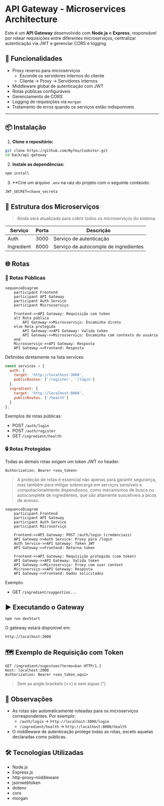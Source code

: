 # API Gateway - Microservices Architecture

Este é um **API Gateway** desenvolvido com **Node.js** e **Express**, responsável por rotear requisições entre diferentes microserviços, centralizar autenticação via JWT e gerenciar CORS e logging.

## 🚀 Funcionalidades

- Proxy reverso para microserviços 
    - Esconde os servidores internos do cliente
    - Cliente → Proxy → Servidores internos
- Middleware global de autenticação com JWT
- Rotas públicas configuráveis
- Gerenciamento de CORS
- Logging de requisições via `morgan`
- Tratamento de erros quando os serviços estão indisponíveis

---

## 📦 Instalação

1. **Clone o repositório:**

```bash
git clone https://github.com/Nyfeu/Cookster.git
cd back/api-gateway
```

2. **Instale as dependências:**
```bash
npm install
```

3. **Crie um arquivo `.env` na raiz do projeto com o seguinte conteúdo:

```plain-text
JWT_SECRET=chave_secreta
```

## 🔧 Estrutura dos Microserviços

> Ainda será atualizada para cobrir todos os microserviços do sistema

| Serviço    | Porta | Descrição                             |
| ---------- | ----- | ------------------------------------- |
| Auth       | 3000  | Serviço de autenticação               |
| Ingredient | 8000  | Serviço de autocomple de ingredientes |

## 🌐 Rotas

### 🔑 Rotas Públicas

```mermaid
sequenceDiagram
    participant Frontend
    participant API Gateway
    participant Auth Service
    participant Microsserviço

    Frontend->>API Gateway: Requisição com token
    alt Rota pública
        API Gateway->>Microsserviço: Encaminha direto
    else Rota protegida
        API Gateway->>API Gateway: Valida token
        API Gateway->>Microsserviço: Encaminha com contexto do usuário
    end
    Microsserviço->>API Gateway: Resposta
    API Gateway->>Frontend: Resposta
```

Definidas diretamente na lista services:
```javascript
const services = {
  auth: {
    target: 'http://localhost:3000',
    publicRoutes: ['/register', '/login']
  },
  ingredient: {
    target: 'http://localhost:8000',
    publicRoutes: ['/health']
  }
};
```

Exemplos de rotas públicas:
- POST `/auth/login`
- POST `/auth/register`
- GET `/ingredient/health`

### 🔒 Rotas Protegidas

Todas as demais rotas exigem um token JWT no header:
```http
Authorization: Bearer <seu_token>
```

> A proteção de rotas é essencial não apenas para garantir segurança, mas também para mitigar sobrecarga em serviços sensíveis e computacionalmente dispendiosos, como mecanismos de busca ou autocomplete de ingredientes, que são altamente suscetíveis a picos de acesso.

```mermaid
sequenceDiagram
    participant Frontend
    participant API Gateway
    participant Auth Service
    participant Microserviço

    Frontend->>API Gateway: POST /auth/login (credenciais)
    API Gateway->>Auth Service: Proxy para /login
    Auth Service->>API Gateway: Token JWT
    API Gateway->>Frontend: Retorna token

    Frontend->>API Gateway: Requisição protegida (com token)
    API Gateway->>API Gateway: Valida token
    API Gateway->>Microserviço: Proxy com user context
    Microserviço->>API Gateway: Resposta
    API Gateway->>Frontend: Dados solicitados
```

Exemplo:
- GET `/ingredient/suggestion...`

## ▶️ Executando o Gateway

```bash
npm run devStart
```

O gateway estará disponível em:
```plain-text
http://localhost:2000
```

## 🗺️ Exemplo de Requisição com Token

```plain-text
GET /ingredient/sugestoes?termo=ban HTTP/1.1
Host: localhost:2000
Authorization: Bearer <seu_token_aqui>
```
> Sem as angle brackets (<>) e sem aspas (")

## 🧠 Observações

- As rotas são automaticamente roteadas para os microserviços correspondentes. Por exemplo:
    - `/auth/login` → `http://localhost:3000/login`
    - `/ingredient/health` → `http://localhost:8000/health`
- O middleware de autenticação protege todas as rotas, exceto aquelas declaradas como públicas.

## 🛠️ Tecnologias Utilizadas

- Node.js
- Express.js
- http-proxy-middleware
- jsonwebtoken
- dotenv
- cors
- morgan
